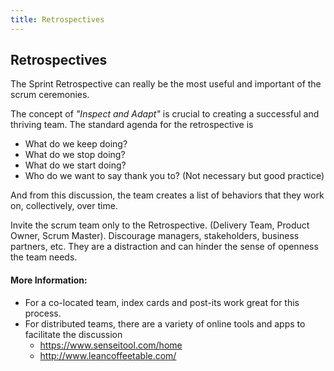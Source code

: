 ```yaml
---
title: Retrospectives
---
```

## Retrospectives

The Sprint Retrospective can really be the most useful and important of the scrum ceremonies. 

The concept of *"Inspect and Adapt"* is crucial to creating a successful and thriving team. 
The standard agenda for the retrospective is 
* What do we keep doing?
* What do we stop doing?
* What do we start doing?
* Who do we want to say thank you to? (Not necessary but good practice)

And from this discussion, the team creates a list of behaviors that they work on, collectively, over time.

Invite the scrum team only to the Retrospective. (Delivery Team, Product Owner, Scrum Master). Discourage managers, stakeholders, business partners, etc. They are a distraction and can hinder the sense of openness the team needs.

#### More Information:
<!-- Please add any articles you think might be helpful to read before writing the article -->
- For a co-located team, index cards and post-its work great for this process.
- For distributed teams, there are a variety of online tools and apps to facilitate the discussion
  - https://www.senseitool.com/home
  - http://www.leancoffeetable.com/

